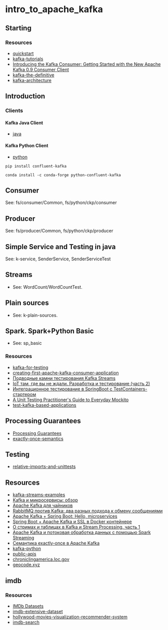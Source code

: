 # intro_to_apache_kafka

## Starting

### Resources
* [quickstart](https://kafka.apache.org/quickstart)
* [kafka-tutorials](https://kafka-tutorials.confluent.io/)
* [Introducing the Kafka Consumer: Getting Started with the New Apache Kafka 0.9 Consumer Client](https://www.confluent.io/blog/tutorial-getting-started-with-the-new-apache-kafka-0-9-consumer-client/)
* [kafka-the-definitive](https://www.oreilly.com/library/view/kafka-the-definitive/9781491936153/ch04.html)
* [kafka-architecture](https://data-flair.training/blogs/kafka-architecture/)

## Introduction 

### Clients

#### Kafka Java Client
* [java](https://docs.confluent.io/current/clients/java.html)

#### Kafka Python Client
* [python](https://docs.confluent.io/current/clients/python.html)

```
pip install confluent-kafka
```

```
conda install -c conda-forge python-confluent-kafka
```

## Consumer
See: fs/consumer/Common, fs/python/ckp/consumer

## Producer
See: fs/producer/Common, fs/python/ckp/producer

## Simple Service and Testing in java
See: k-service, SenderService, SenderServiceTest

## Streams
* See: WordCount/WordCountTest.

## Plain sources
* See: k-plain-sources.

## Spark. Spark+Python Basic
* See: sp_basic

### Resources
* [kafka-for-testing](https://gist.github.com/asmaier/6465468)
* [creating-first-apache-kafka-consumer-application](https://kafka-tutorials.confluent.io/creating-first-apache-kafka-consumer-application/kafka.html)
* [Подводные камни тестирования Kafka Streams](https://habr.com/ru/company/jugru/blog/499408/)
* [IoT там, где вы не ждали. Разработка и тестирование (часть 2)](https://habr.com/ru/company/jugru/blog/502898/)
* [Интеграционное тестирование в SpringBoot с TestContainers-стартером](https://habr.com/ru/company/otus/blog/514270/)
* [A Unit Testing Practitioner's Guide to Everyday Mockito](https://www.toptal.com/java/a-guide-to-everyday-mockito)
* [test-kafka-based-applications](https://medium.com/test-kafka-based-applications/https-medium-com-testing-kafka-based-applications-85d8951cec43)

## Processing Guarantees
* [Processing Guarantees](https://docs.confluent.io/current/streams/concepts.html#streams-concepts-processing-guarantees)
* [exactly-once-semantics](https://www.confluent.io/blog/exactly-once-semantics-are-possible-heres-how-apache-kafka-does-it/?_ga=2.249178511.948638971.1604823182-338978087.1602507638)

## Testing
* [relative-imports-and-unittests](https://comeroutewithme.com/2018/02/24/python-relative-imports-and-unittests-derp/)

## Resources
* [kafka-streams-examples](https://github.com/confluentinc/kafka-streams-examples)
* [Kafka и микросервисы: обзор](https://habr.com/ru/company/avito/blog/465315/)
* [Apache Kafka для чайников](https://habr.com/ru/post/496182/)
* [RabbitMQ против Kafka: два разных подхода к обмену сообщениями](https://habr.com/ru/company/itsumma/blog/416629/)
* [Apache Kafka + Spring Boot: Hello, microservices](https://habr.com/ru/post/440400/)
* [Spring Boot + Apache Kafka и SSL в Docker контейнере](https://habr.com/ru/post/505720/)
* [О стримах и таблицах в Kafka и Stream Processing, часть 1](https://habr.com/ru/company/skbkontur/blog/353204/)
* [Apache Kafka и потоковая обработка данных с помощью Spark Streaming](https://habr.com/ru/post/451160/)
* [Семантика exactly-once в Apache Kafka](https://habr.com/ru/company/badoo/blog/333046/)
* [kafka-python](https://kafka-python.readthedocs.io/en/master/index.html)
* [public-apis](https://github.com/public-apis/public-apis)
* [chroniclingamerica.loc.gov](https://chroniclingamerica.loc.gov/about/api/#link)
* [geocode.xyz](https://geocode.xyz/api)

## imdb

### Resources
* [IMDb Datasets](https://www.imdb.com/interfaces/)
* [imdb-extensive-dataset](https://www.kaggle.com/stefanoleone992/imdb-extensive-dataset)
* [hollywood-movies-visualization-recommender-system](https://www.kaggle.com/rifkyahmadsaputra/hollywood-movies-visualization-recommender-system)
* [imdb-search](https://www.imdb.com/search/title/?release_date=2019-01-20,2019-01-21&countries=us)